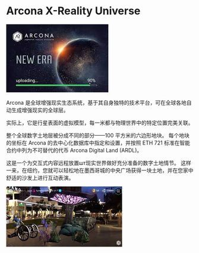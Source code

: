 # Arcona X-Reality Universe


![12345](12345.png)

<p>Arcona 是全球增强现实生态系统，基于其自身独特的技术平台，可在全球各地自动生成增强现实的全球层。&nbsp;</p>
<p>实际上，它是行星表面的虚拟模型，每一米都与物理世界中的特定位置完美关联。</p>
<p>整个全球数字土地层被分成不同的部分——100 平方米的六边形地块。 每个地块的坐标在 Arcona 的去中心化数据库中指定和设置，并按照 ETH 721 标准在智能合约中列为不可替代的代币 Arcona Digital Land (ARDL)。</p>
<p>这是一个为交互式内容远程放置шт现实世界做好充分准备的数字土地情节。 这样一来，在纽约，您就可以轻松地在墨西哥城的中央广场获得一块土地，并在您家中舒适的沙发上进行互动表演。</p>



![dsad](dsad.png)
